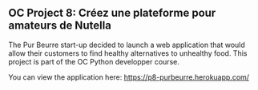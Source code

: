 ## OC Project 8: Créez une plateforme pour amateurs de Nutella

The Pur Beurre start-up decided to launch a web application that would allow their customers to find healthy alternatives to unhealthy food.
This project is part of the OC Python developper course.

You can view the application here: https://p8-purbeurre.herokuapp.com/


